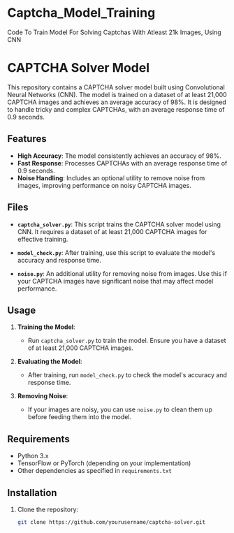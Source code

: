 # Captcha_Model_Training
Code To Train Model For Solving Captchas With Atleast 21k Images, Using CNN

# CAPTCHA Solver Model

This repository contains a CAPTCHA solver model built using Convolutional Neural Networks (CNN). The model is trained on a dataset of at least 21,000 CAPTCHA images and achieves an average accuracy of 98%. It is designed to handle tricky and complex CAPTCHAs, with an average response time of 0.9 seconds.

## Features

- **High Accuracy**: The model consistently achieves an accuracy of 98%.
- **Fast Response**: Processes CAPTCHAs with an average response time of 0.9 seconds.
- **Noise Handling**: Includes an optional utility to remove noise from images, improving performance on noisy CAPTCHA images.

## Files

- **`captcha_solver.py`**: This script trains the CAPTCHA solver model using CNN. It requires a dataset of at least 21,000 CAPTCHA images for effective training.
  
- **`model_check.py`**: After training, use this script to evaluate the model's accuracy and response time.

- **`noise.py`**: An additional utility for removing noise from images. Use this if your CAPTCHA images have significant noise that may affect model performance.

## Usage

1. **Training the Model**:
   - Run `captcha_solver.py` to train the model. Ensure you have a dataset of at least 21,000 CAPTCHA images.

2. **Evaluating the Model**:
   - After training, run `model_check.py` to check the model's accuracy and response time.

3. **Removing Noise**:
   - If your images are noisy, you can use `noise.py` to clean them up before feeding them into the model.

## Requirements

- Python 3.x
- TensorFlow or PyTorch (depending on your implementation)
- Other dependencies as specified in `requirements.txt`

## Installation

1. Clone the repository:
   ```bash
   git clone https://github.com/yourusername/captcha-solver.git
